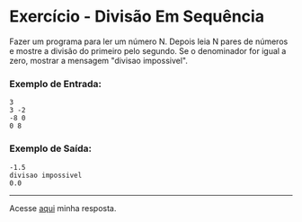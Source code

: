 # Exercício - Divisão Em Sequência

Fazer um programa para ler um número N. Depois leia N pares de números e mostre a divisão do primeiro pelo segundo. Se o denominador for igual a zero, mostrar a mensagem "divisao impossivel".

### Exemplo de Entrada:

```
3
3 -2
-8 0
0 8
```

### Exemplo de Saída:

```
-1.5
divisao impossivel
0.0
```

---

Acesse [aqui](https://github.com/JonathanBarr0s/Udemy-Java/blob/main/Se%C3%A7%C3%A3o%2006%20-%20Estruturas%20Repetitivas/07.%20Divis%C3%A3o%20Em%20Sequ%C3%AAncia/DivisaoEmSequencia/src/Main.java) minha resposta.
